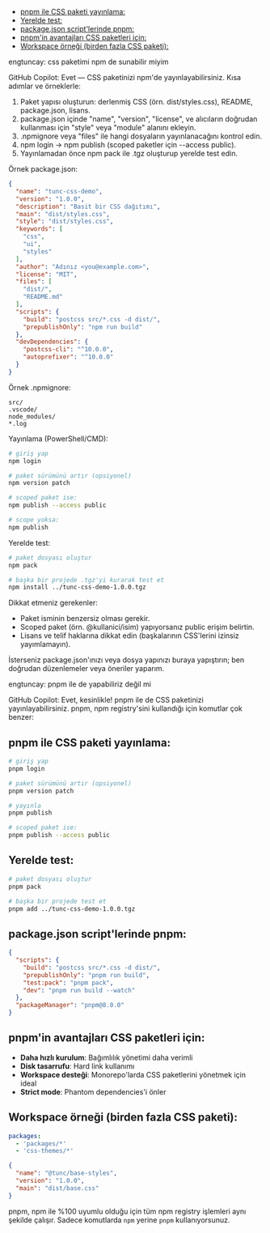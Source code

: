 
- [pnpm ile CSS paketi yayınlama:](#pnpm-ile-css-paketi-yayınlama)
- [Yerelde test:](#yerelde-test)
- [package.json script'lerinde pnpm:](#packagejson-scriptlerinde-pnpm)
- [pnpm'in avantajları CSS paketleri için:](#pnpmin-avantajları-css-paketleri-için)
- [Workspace örneği (birden fazla CSS paketi):](#workspace-örneği-birden-fazla-css-paketi)


engtuncay: css paketimi npm de sunabilir miyim

GitHub Copilot: Evet — CSS paketinizi npm'de yayınlayabilirsiniz. Kısa adımlar ve örneklerle:

1) Paket yapısı oluşturun: derlenmiş CSS (örn. dist/styles.css), README, package.json, lisans.
2) package.json içinde "name", "version", "license", ve alıcıların doğrudan kullanması için "style" veya "module" alanını ekleyin.
3) .npmignore veya "files" ile hangi dosyaların yayınlanacağını kontrol edin.
4) npm login -> npm publish (scoped paketler için --access public).
5) Yayınlamadan önce npm pack ile .tgz oluşturup yerelde test edin.

Örnek package.json:

````json
{
  "name": "tunc-css-demo",
  "version": "1.0.0",
  "description": "Basit bir CSS dağıtımı",
  "main": "dist/styles.css",
  "style": "dist/styles.css",
  "keywords": [
    "css",
    "ui",
    "styles"
  ],
  "author": "Adınız <you@example.com>",
  "license": "MIT",
  "files": [
    "dist/",
    "README.md"
  ],
  "scripts": {
    "build": "postcss src/*.css -d dist/",
    "prepublishOnly": "npm run build"
  },
  "devDependencies": {
    "postcss-cli": "^10.0.0",
    "autoprefixer": "^10.0.0"
  }
}
````

Örnek .npmignore:
````text
src/
.vscode/
node_modules/
*.log
````

Yayınlama (PowerShell/CMD):
````bash
# giriş yap
npm login

# paket sürümünü artır (opsiyonel)
npm version patch

# scoped paket ise:
npm publish --access public

# scope yoksa:
npm publish
````

Yerelde test:
````bash
# paket dosyası oluştur
npm pack

# başka bir projede .tgz'yi kurarak test et
npm install ../tunc-css-demo-1.0.0.tgz
````

Dikkat etmeniz gerekenler:
- Paket isminin benzersiz olması gerekir.
- Scoped paket (örn. @kullanici/isim) yapıyorsanız public erişim belirtin.
- Lisans ve telif haklarına dikkat edin (başkalarının CSS'lerini izinsiz yayımlamayın).

İsterseniz package.json'ınızı veya dosya yapınızı buraya yapıştırın; ben doğrudan düzenlemeler veya öneriler yaparım.

engtuncay: pnpm ile de yapabiliriz değil mi

GitHub Copilot: Evet, kesinlikle! pnpm ile de CSS paketinizi yayınlayabilirsiniz. pnpm, npm registry'sini kullandığı için komutlar çok benzer:

## pnpm ile CSS paketi yayınlama:

````bash
# giriş yap
pnpm login

# paket sürümünü artır (opsiyonel)
pnpm version patch

# yayınla
pnpm publish

# scoped paket ise:
pnpm publish --access public
````

## Yerelde test:

````bash
# paket dosyası oluştur
pnpm pack

# başka bir projede test et
pnpm add ../tunc-css-demo-1.0.0.tgz
````

## package.json script'lerinde pnpm:

````json
{
  "scripts": {
    "build": "postcss src/*.css -d dist/",
    "prepublishOnly": "pnpm run build",
    "test:pack": "pnpm pack",
    "dev": "pnpm run build --watch"
  },
  "packageManager": "pnpm@8.0.0"
}
````

## pnpm'in avantajları CSS paketleri için:

- **Daha hızlı kurulum**: Bağımlılık yönetimi daha verimli
- **Disk tasarrufu**: Hard link kullanımı
- **Workspace desteği**: Monorepo'larda CSS paketlerini yönetmek için ideal
- **Strict mode**: Phantom dependencies'i önler

## Workspace örneği (birden fazla CSS paketi):

````yaml
packages:
  - 'packages/*'
  - 'css-themes/*'
````

````json
{
  "name": "@tunc/base-styles",
  "version": "1.0.0",
  "main": "dist/base.css"
}
````

pnpm, npm ile %100 uyumlu olduğu için tüm npm registry işlemleri aynı şekilde çalışır. Sadece komutlarda `npm` yerine `pnpm` kullanıyorsunuz.